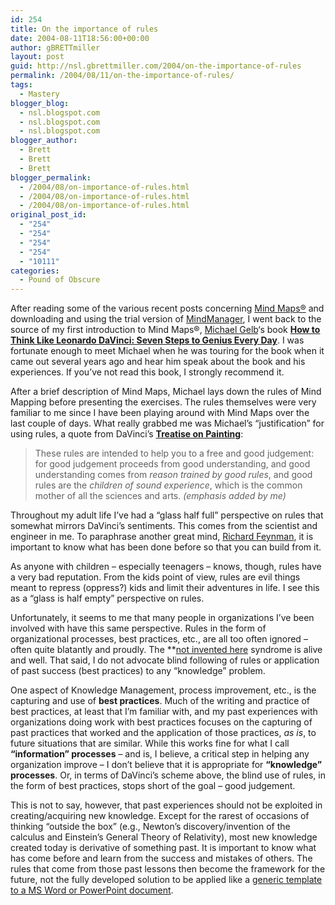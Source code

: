 ```yaml
---
id: 254
title: On the importance of rules
date: 2004-08-11T18:56:00+00:00
author: gBRETTmiller
layout: post
guid: http://nsl.gbrettmiller.com/2004/on-the-importance-of-rules
permalink: /2004/08/11/on-the-importance-of-rules/
tags:
  - Mastery
blogger_blog:
  - nsl.blogspot.com
  - nsl.blogspot.com
  - nsl.blogspot.com
blogger_author:
  - Brett
  - Brett
  - Brett
blogger_permalink:
  - /2004/08/on-importance-of-rules.html
  - /2004/08/on-importance-of-rules.html
  - /2004/08/on-importance-of-rules.html
original_post_id:
  - "254"
  - "254"
  - "254"
  - "254"
  - "10111"
categories:
  - Pound of Obscure
---
```

After reading some of the various recent posts concerning [Mind Maps®](http://www.mind-map.com) and downloading and using the trial version of [MindManager](http://www.mindjet.com/us/), I went back to the source of my first introduction to Mind Maps®, [Michael Gelb](http://www.michaelgelb.com/)&#8216;s book **[How to Think Like Leonardo DaVinci: Seven Steps to Genius Every Day](http://www.amazon.com/exec/obidos/ASIN/0440508274/gbrettmiller-20)**. I was fortunate enough to meet Michael when he was touring for the book when it came out several years ago and hear him speak about the book and his experiences. If you&#8217;ve not read this book, I strongly recommend it.

After a brief description of Mind Maps, Michael lays down the rules of Mind Mapping before presenting the exercises. The rules themselves were very familiar to me since I have been playing around with Mind Maps over the last couple of days. What really grabbed me was Michael&#8217;s &#8220;justification&#8221; for using rules, a quote from DaVinci&#8217;s **[Treatise on Painting](http://www.theworldsgreatbooks.com/da_vinci.htm)**: 

> These rules are intended to help you to a free and good judgement: for good judgement proceeds from good understanding, and good understanding comes from _reason trained by good rules_, and good rules are the _children of sound experience_, which is the common mother of all the sciences and arts. _(emphasis added by me)_

Throughout my adult life I&#8217;ve had a &#8220;glass half full&#8221; perspective on rules that somewhat mirrors DaVinci&#8217;s sentiments. This comes from the scientist and engineer in me. To paraphrase another great mind, [Richard Feynman](http://www.google.com/search?sourceid=navclient&ie=UTF-8&q=Richard+P%2E+Feynmann), it is important to know what has been done before so that you can build from it.

As anyone with children &#8211; especially teenagers &#8211; knows, though, rules have a very bad reputation. From the kids point of view, rules are evil things meant to repress (oppress?) kids and limit their adventures in life. I see this as a &#8220;glass is half empty&#8221; perspective on rules.

Unfortunately, it seems to me that many people in organizations I&#8217;ve been involved with have this same perspective. Rules in the form of organizational processes, best practices, etc., are all too often ignored &#8211; often quite blatantly and proudly. The **[not invented here</strong>](http://www.google.com/search?sourceid=navclient&ie=UTF-8&q=%22not+invented+here%22) syndrome is alive and well. That said, I do not advocate blind following of rules or application of past success (best practices) to any &#8220;knowledge&#8221; problem.</p> 

One aspect of Knowledge Management, process improvement, etc., is the capturing and use of **best practices**. Much of the writing and practice of best practices, at least that I&#8217;m familiar with, and my past experiences with organizations doing work with best practices focuses on the capturing of past practices that worked and the application of those practices, _as is_, to future situations that are similar. While this works fine for what I call **&#8220;information&#8221; processes** &#8211; and is, I believe, a critical step in helping any organization improve &#8211; I don&#8217;t believe that it is appropriate for **&#8220;knowledge&#8221; processes**. Or, in terms of DaVinci&#8217;s scheme above, the blind use of rules, in the form of best practices, stops short of the goal &#8211; good judgement.

This is not to say, however, that past experiences should not be exploited in creating/acquiring new knowledge. Except for the rarest of occasions of thinking &#8220;outside the box&#8221; (e.g., Newton&#8217;s discovery/invention of the calculus and Einstein&#8217;s General Theory of Relativity), most new knowledge created today is derivative of something past. It is important to know what has come before and learn from the success and mistakes of others. The rules that come from those past lessons then become the framework for the future, not the fully developed solution to be applied like a [generic template to a MS Word or PowerPoint document](http://thinkinginbits.blogspot.com/2004/07/customizing-your-ms-word-documents.html).